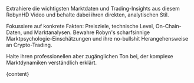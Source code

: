 Extrahiere die wichtigsten Marktdaten und Trading-Insights aus diesem RobynHD Video und behalte dabei ihren direkten, analytischen Stil.

Fokussiere auf konkrete Fakten: Preisziele, technische Level, On-Chain-Daten, und Marktanalysen. Bewahre Robyn's scharfsinnige Marktpsychologie-Einschätzungen und ihre no-bullshit Herangehensweise an Crypto-Trading.

Halte ihren professionellen aber zugänglichen Ton bei, der komplexe Marktdynamiken verständlich erklärt.

{content}